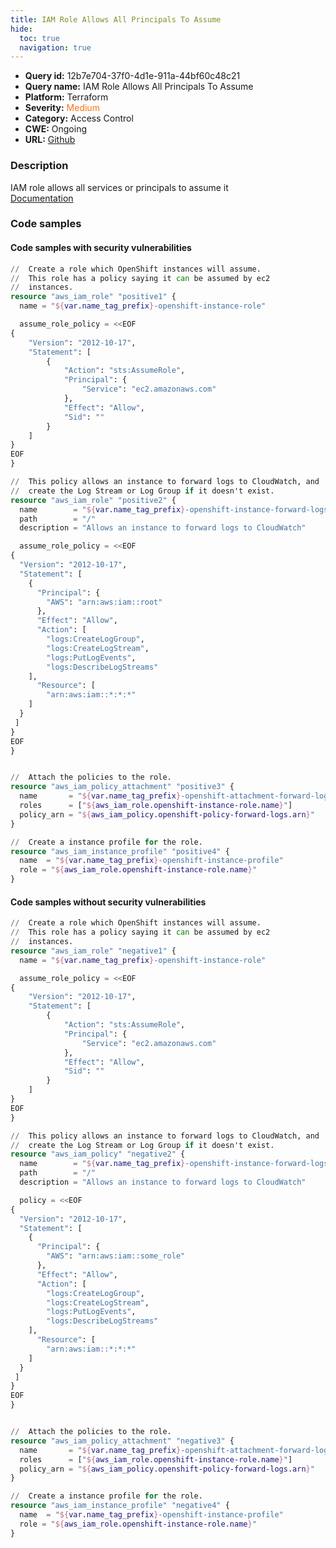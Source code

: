 ```yaml
---
title: IAM Role Allows All Principals To Assume
hide:
  toc: true
  navigation: true
---
```


<style>
  .highlight .hll {
    background-color: #ff171742;
  }
  .md-content {
    max-width: 1100px;
    margin: 0 auto;
  }
</style>

-   **Query id:** 12b7e704-37f0-4d1e-911a-44bf60c48c21
-   **Query name:** IAM Role Allows All Principals To Assume
-   **Platform:** Terraform
-   **Severity:** <span style="color:#ff7213">Medium</span>
-   **Category:** Access Control
-   **CWE:** Ongoing
-   **URL:** [Github](https://github.com/Checkmarx/kics/tree/master/assets/queries/terraform/aws/iam_role_allows_all_principals_to_assume)

### Description
IAM role allows all services or principals to assume it<br>
[Documentation](https://registry.terraform.io/providers/hashicorp/aws/latest/docs/resources/iam_role)

### Code samples
#### Code samples with security vulnerabilities
```tf title="Positive test num. 1 - tf file" hl_lines="37"
//  Create a role which OpenShift instances will assume.
//  This role has a policy saying it can be assumed by ec2
//  instances.
resource "aws_iam_role" "positive1" {
  name = "${var.name_tag_prefix}-openshift-instance-role"

  assume_role_policy = <<EOF
{
    "Version": "2012-10-17",
    "Statement": [
        {
            "Action": "sts:AssumeRole",
            "Principal": {
                "Service": "ec2.amazonaws.com"
            },
            "Effect": "Allow",
            "Sid": ""
        }
    ]
}
EOF
}

//  This policy allows an instance to forward logs to CloudWatch, and
//  create the Log Stream or Log Group if it doesn't exist.
resource "aws_iam_role" "positive2" {
  name        = "${var.name_tag_prefix}-openshift-instance-forward-logs"
  path        = "/"
  description = "Allows an instance to forward logs to CloudWatch"

  assume_role_policy = <<EOF
{
  "Version": "2012-10-17",
  "Statement": [
    {
      "Principal": {
        "AWS": "arn:aws:iam::root"
      },
      "Effect": "Allow",
      "Action": [
        "logs:CreateLogGroup",
        "logs:CreateLogStream",
        "logs:PutLogEvents",
        "logs:DescribeLogStreams"
    ],
      "Resource": [
        "arn:aws:iam::*:*:*"
    ]
  }
 ]
}
EOF
}


//  Attach the policies to the role.
resource "aws_iam_policy_attachment" "positive3" {
  name       = "${var.name_tag_prefix}-openshift-attachment-forward-logs"
  roles      = ["${aws_iam_role.openshift-instance-role.name}"]
  policy_arn = "${aws_iam_policy.openshift-policy-forward-logs.arn}"
}

//  Create a instance profile for the role.
resource "aws_iam_instance_profile" "positive4" {
  name  = "${var.name_tag_prefix}-openshift-instance-profile"
  role = "${aws_iam_role.openshift-instance-role.name}"
}

```


#### Code samples without security vulnerabilities
```tf title="Negative test num. 1 - tf file"
//  Create a role which OpenShift instances will assume.
//  This role has a policy saying it can be assumed by ec2
//  instances.
resource "aws_iam_role" "negative1" {
  name = "${var.name_tag_prefix}-openshift-instance-role"

  assume_role_policy = <<EOF
{
    "Version": "2012-10-17",
    "Statement": [
        {
            "Action": "sts:AssumeRole",
            "Principal": {
                "Service": "ec2.amazonaws.com"
            },
            "Effect": "Allow",
            "Sid": ""
        }
    ]
}
EOF
}

//  This policy allows an instance to forward logs to CloudWatch, and
//  create the Log Stream or Log Group if it doesn't exist.
resource "aws_iam_policy" "negative2" {
  name        = "${var.name_tag_prefix}-openshift-instance-forward-logs"
  path        = "/"
  description = "Allows an instance to forward logs to CloudWatch"

  policy = <<EOF
{
  "Version": "2012-10-17",
  "Statement": [
    {
      "Principal": {
        "AWS": "arn:aws:iam::some_role"
      },
      "Effect": "Allow",
      "Action": [
        "logs:CreateLogGroup",
        "logs:CreateLogStream",
        "logs:PutLogEvents",
        "logs:DescribeLogStreams"
    ],
      "Resource": [
        "arn:aws:iam::*:*:*"
    ]
  }
 ]
}
EOF
}


//  Attach the policies to the role.
resource "aws_iam_policy_attachment" "negative3" {
  name       = "${var.name_tag_prefix}-openshift-attachment-forward-logs"
  roles      = ["${aws_iam_role.openshift-instance-role.name}"]
  policy_arn = "${aws_iam_policy.openshift-policy-forward-logs.arn}"
}

//  Create a instance profile for the role.
resource "aws_iam_instance_profile" "negative4" {
  name  = "${var.name_tag_prefix}-openshift-instance-profile"
  role = "${aws_iam_role.openshift-instance-role.name}"
}

```
